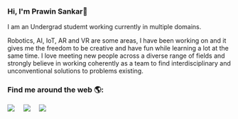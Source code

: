 ### Hi, I'm Prawin Sankar👋

I am an Undergrad studemt working currently in multiple domains. 

Robotics, AI, IoT, AR and VR are some areas, I have been working on and it gives me the freedom to be creative and have fun while learning a lot at the same time. I love meeting new people across a diverse range of fields and strongly believe in working coherently as a team to find interdisciplinary and unconventional solutions to problems existing.

### Find me around the web 🌎:

<p align="center">

<a href="https://twitter.com/prawinsankar_ta"><img src="https://img.shields.io/badge/twitter-%231DA1F2.svg?&style=flat-square&logo=Twitter&logoColor=white" /></a>&nbsp;&nbsp;&nbsp;&nbsp;
 <a href="https://www.linkedin.com/in/prawin-sankar-ta/"><img src="https://img.shields.io/badge/linkedin-%230077B5.svg?&style=flat-square&logo=Linkedin&logoColor=white" /></a>&nbsp;&nbsp;&nbsp;&nbsp;
  <a href="mailto:prawinta.sankar@gmail.com?subject=Came%20from%20Github"><img src="https://img.shields.io/badge/Gmail-%23D14836.svg?&style=flat-square&logo=gmail&logoColor=white" /></a>&nbsp;&nbsp;&nbsp;&nbsp;
<p>
<!--
**prawin-sankarta/prawin-sankarta** is a ✨ _special_ ✨ repository because its `README.md` (this file) appears on your GitHub profile.

<a href="https://twitter.com/prawinsankar_ta"><img src="https://img.shields.io/badge/twitter-%231DA1F2.svg?&style=flar-square&logo=twitter&logoColor=white" /></a>&nbsp;&nbsp;&nbsp;&nbsp;

Here are some ideas to get you started:

- 🔭 I’m currently working on ...
- 🌱 I’m currently learning ...
- 👯 I’m looking to collaborate on ...
- 🤔 I’m looking for help with ...
- 💬 Ask me about ...
- 📫 How to reach me: ...
- 😄 Pronouns: ...
- ⚡ Fun fact: ...
-->
